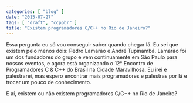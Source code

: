 ```yaml
---
categories: [ "blog" ]
date: "2015-07-27"
tags: [ "draft", "ccppbr" ]
title: "Existem programadores C/C++ no Rio de Janeiro?"
---
```

Essa pergunta eu só vou conseguir saber quando chegar lá. Eu sei que
existem pelo menos dois: Pedro Lamarão e André Tupinambá. Lamarão foi
um dos fundadores do grupo e vem continuamente em São Paulo para nossos
eventos, e agora está organizando o 12° Encontro de Programadores C &
C++ do Brasil na Cidade Maravilhosa. Eu irei e palestrarei, mas espero
encontrar mais programadores e palestras por lá e trocar um pouco de
conhecimento.

E aí, existem ou não existem programadores C/C++ no Rio de Janeiro?

